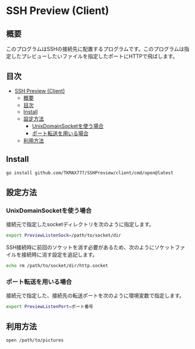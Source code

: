 # SSH Preview (Client)
## 概要
このプログラムはSSHの接続先に配置するプログラムです。このプログラムは指定したプレビューしたいファイルを指定したポートにHTTPで飛ばします。

## 目次
<!-- TOC -->

- [SSH Preview (Client)](#ssh-preview-client)
    - [概要](#概要)
    - [目次](#目次)
    - [Install](#install)
    - [設定方法](#設定方法)
        - [UnixDomainSocketを使う場合](#unixdomainsocketを使う場合)
        - [ポート転送を用いる場合](#ポート転送を用いる場合)
    - [利用方法](#利用方法)

<!-- /TOC -->

## Install

```sh
go install github.com/TKMAX777/SSHPreview/client/cmd/open@latest
```

## 設定方法
### UnixDomainSocketを使う場合
接続元で指定したsocketディレクトリを次のように指定します。

```sh
export PreviewListenSock=/path/to/socket/dir
```

SSH接続時に前回のソケットを消す必要があるため、次のようにソケットファイルを接続時に消す設定を追記します。

```sh
echo rm /path/to/socket/dir/http.socket
```

### ポート転送を用いる場合
接続元で指定した、接続先の転送ポートを次のように環境変数で指定します。

```sh
export PreviewListenPort=ポート番号
```

## 利用方法

```sh
open /path/to/pictures
```

